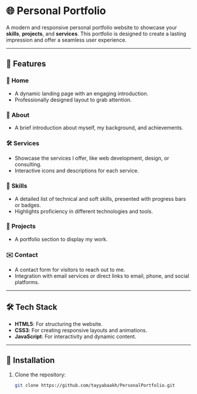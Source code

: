 # 🌐 Personal Portfolio  

A modern and responsive personal portfolio website to showcase your **skills**, **projects**, and **services**. This portfolio is designed to create a lasting impression and offer a seamless user experience.  

---

## 🌟 Features  

### 🔖 **Home**  
- A dynamic landing page with an engaging introduction.  
- Professionally designed layout to grab attention.  

### 🙋 **About**  
- A brief introduction about myself, my background, and achievements.  

### 🛠️ **Services**  
- Showcase the services I offer, like web development, design, or consulting.  
- Interactive icons and descriptions for each service.  

### 🚀 **Skills**  
- A detailed list of technical and soft skills, presented with progress bars or badges.  
- Highlights proficiency in different technologies and tools.  

### 📂 **Projects**  
- A portfolio section to display my work.  

### ✉️ **Contact**  
- A contact form for visitors to reach out to me.  
- Integration with email services or direct links to email, phone, and social platforms.  

---

## 🛠️ Tech Stack  

- **HTML5**: For structuring the website.  
- **CSS3**: For creating responsive layouts and animations.  
- **JavaScript**: For interactivity and dynamic content.  

---



## 🚀 Installation  

1. Clone the repository:  
   ```bash
   git clone https://github.com/tayyabaakh/PersonalPortfolio.git
